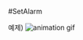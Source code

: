 #SetAlarm

예제) ![animation gif](https://user-images.githubusercontent.com/7121217/48350868-cc970900-e6cb-11e8-924a-0cc94a0a8587.gif)
